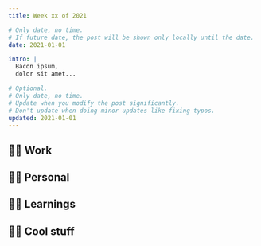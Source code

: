 ```yaml
---
title: Week xx of 2021

# Only date, no time.
# If future date, the post will be shown only locally until the date.
date: 2021-01-01

intro: |
  Bacon ipsum,
  dolor sit amet...

# Optional.
# Only date, no time.
# Update when you modify the post significantly.
# Don't update when doing minor updates like fixing typos.
updated: 2021-01-01
---
```


## 👨‍💼 Work

## 👨‍🚀 Personal

## 👨‍🎓 Learnings

## 🕵️‍♂️ Cool stuff

